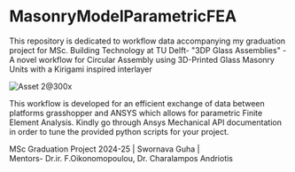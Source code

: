# MasonryModelParametricFEA
This repository is dedicated to workflow data accompanying my graduation project for MSc. Building Technology at TU Delft- "3DP Glass Assemblies" - A novel workflow for Circular Assembly using 3D-Printed Glass Masonry Units with a Kirigami inspired interlayer

![Asset 2@300x](https://github.com/user-attachments/assets/a4501771-7ad4-403f-b12a-ecd5d812f4fb)

This workflow is developed for an efficient exchange of data between platforms grasshopper and ANSYS which allows for parametric Finite Element Analysis. Kindly go through Ansys Mechanical API documentation in order to tune the provided python scripts for your project.


MSc Graduation Project 2024-25 | Swornava Guha  |  
Mentors- Dr.ir. F.Oikonomopoulou, Dr. Charalampos Andriotis

